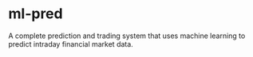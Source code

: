 # ml-pred
A complete prediction and trading system that uses machine learning to predict intraday financial market data.
